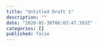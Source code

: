```yaml
---
title: "Untitled Draft 1"
description: ""
date: "2020-01-30T06:03:47.393Z"
categories: []
published: false
---
```


  

###
